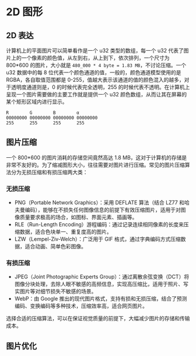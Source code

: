 # 2D 图形

## 2D 表达
计算机上的平面图片可以简单看作是一个 u32 类型的数组，每一个 u32 代表了图片上的一个像素的颜色值，从左到右，从上到下，依次排列，一个尺寸为 800*600 的图片，大小就是 `480_000 * 4 byte = 1.83 MB`，不讨论压缩。一个 u32 数据中的每 8 位代表一个颜色通道的值，一般的，颜色通道模型使用的是 RGBA，各自取值范围都是 0-255，值越大表示该通道的值的颜色混入的越多，对于透明度通道则是，0 的时候代表完全透明，255 的时候代表不透明。在计算机上呈现一个图片需要做的主要工作就是提供一个 u32 颜色数组，从而让其在屏幕的某个矩形区域内进行显示。

```
R        G        B        α
00000000 00000000 00000000 00000000
255      255      255      255
```

## 图片压缩
一个 800*600 的图片消耗的存储空间竟然高达 1.8 MB，这对于计算机的存储是非常不友好的。为了缩减图形大小，往往需要对图片进行压缩。常见的图片压缩算法分为无损压缩和有损压缩两大类：

### 无损压缩
- PNG（Portable Network Graphics）：采用 DEFLATE 算法（结合 LZ77 和哈夫曼编码），能够在不损失任何图像信息的前提下有效压缩图片，适用于对图像质量要求极高的场合，如图标、界面元素、插画等。
- RLE（Run-Length Encoding）游程编码：通过记录连续相同像素的长度来压缩数据，适合色块单一、重复度高的图片。
- LZW（Lempel-Ziv-Welch）：广泛用于 GIF 格式，通过字典编码方式压缩数据，适合动画、简单色彩图像。

### 有损压缩
- JPEG（Joint Photographic Experts Group）：通过离散余弦变换（DCT）将图像分块处理，去除人眼不敏感的高频信息，实现高压缩比，适用于照片、写实图片等对细节损失不敏感的场景。
- WebP：由 Google 推出的现代图片格式，支持有损和无损压缩，结合了预测编码、变换编码等多种技术，压缩效率高，适合网页图片。

选择合适的压缩算法，可以在保证视觉质量的前提下，大幅减少图片的存储和传输成本。

## 图片优化